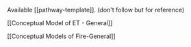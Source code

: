 

Available 
[[pathway-template]]. (don't follow but for reference)

[[Conceptual Model of ET - General]]

[[Conceptual Models of Fire-General]]







